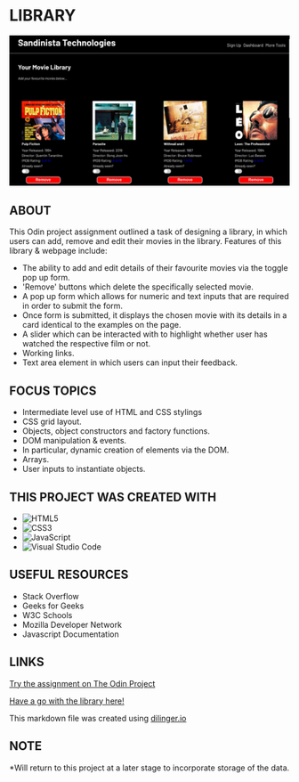 # LIBRARY

![](assets/MovieLibrary.png)



## ABOUT

This Odin project assignment outlined a task of designing a library, in which users can add, remove and edit their movies in the library. Features of this library & webpage include:

- The ability to add and edit details of their favourite movies via the toggle pop up form.
- 'Remove' buttons which delete the specifically selected movie.
- A pop up form which allows for numeric and text inputs that are required in order to submit the form.
- Once form is submitted, it displays the chosen movie with its details in a card identical to the examples on the page.
- A slider which can be interacted with to highlight whether user has watched the respective film or not. 
- Working links.
- Text area element in which users can input their feedback.

## FOCUS TOPICS

- Intermediate level use of HTML and CSS stylings
- CSS grid layout.
- Objects, object constructors and factory functions.
- DOM manipulation & events.
- In particular, dynamic creation of elements via the DOM.
- Arrays.
- User inputs to instantiate objects.

## THIS PROJECT WAS CREATED WITH

- ![HTML5](https://img.shields.io/badge/html5-%23E34F26.svg?style=for-the-badge&logo=html5&logoColor=white)   
- ![CSS3](https://img.shields.io/badge/css3-%231572B6.svg?style=for-the-badge&logo=css3&logoColor=white)   
- ![JavaScript](https://img.shields.io/badge/javascript-%23323330.svg?style=for-the-badge&logo=javascript&logoColor=%23F7DF1E)
- ![Visual Studio Code](https://img.shields.io/badge/Visual%20Studio%20Code-0078d7.svg?style=for-the-badge&logo=visual-studio-code&logoColor=white)

## USEFUL RESOURCES 

- Stack Overflow
- Geeks for Geeks
- W3C Schools
- Mozilla Developer Network
- Javascript Documentation
  
## LINKS

[Try the assignment on The Odin Project](https://www.theodinproject.com/lessons/node-path-javascript-library)

[Have a go with the library here!](https://gangoffour199.github.io/Library/)

This markdown file was created using [dilinger.io](https://dillinger.io/)

## NOTE

*Will return to this project at a later stage to incorporate storage of the data.
